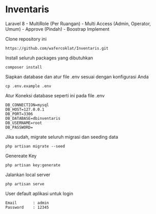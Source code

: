 # Inventaris
 Laravel 8
    - MultiRole (Per Ruangan)
    - Multi Access (Admin, Operator, Umum)
    - Approve (Pindah)
    - Boostrap Implement
 

Clone repository ini

    https://github.com/wafercoklat/Inventaris.git

Install seluruh packages yang dibutuhkan

    composer install

Siapkan database dan atur file .env sesuai dengan konfigurasi Anda
     
    cp .env.example .env
    
Atur Koneksi database seperti ini pada file .env

    DB_CONNECTION=mysql
    DB_HOST=127.0.0.1
    DB_PORT=3306
    DB_DATABASE=dbinventaris
    DB_USERNAME=root
    DB_PASSWORD=
     
Jika sudah, migrate seluruh migrasi dan seeding data

    php artisan migrate --seed

Genereate Key

    php artisan key:generate 

Jalankan local server

    php artisan serve

User default aplikasi untuk login

    Email       : admin
    Password    : 12345
